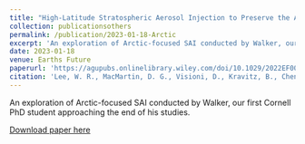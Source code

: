 ```yaml
---
title: "High-Latitude Stratospheric Aerosol Injection to Preserve the Arctic"
collection: publicationsothers
permalink: /publication/2023-01-18-Arctic
excerpt: 'An exploration of Arctic-focused SAI conducted by Walker, our first Cornell PhD student approaching the end of his studies.'
date: 2023-01-18
venue: Earths Future
paperurl: 'https://agupubs.onlinelibrary.wiley.com/doi/10.1029/2022EF003052'
citation: 'Lee, W. R., MacMartin, D. G., Visioni, D., Kravitz, B., Chen, Y., Moore, J. C., et al. (2023). High-latitude stratospheric aerosol injection to preserve the Arctic. Earths Future, 11, e2022EF003052. https://doi.org/10.1029/2022EF003052'
---
```


An exploration of Arctic-focused SAI conducted by Walker, our first Cornell PhD student approaching the end of his studies.

[Download paper here](https://doi.org/10.1029/2022EF003052)

 

